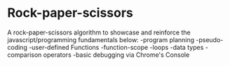 # Rock-paper-scissors
A rock-paper-scissors algorithm to showcase and reinforce the javascript/programming fundamentals below:
-program planning 
-pseudo-coding
-user-defined Functions
-function-scope
-loops
-data types
-comparison operators
-basic debugging via Chrome's Console